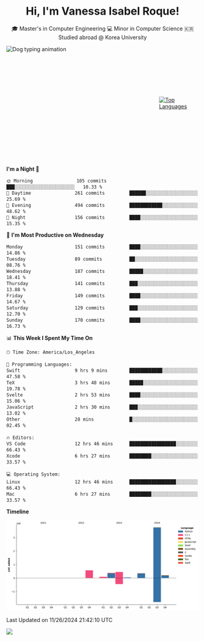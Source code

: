 <h1 align="center">Hi, I'm Vanessa Isabel Roque!</h1>

<p align="center"> 🎓 Master's in Computer Engineering 💻 Minor in Computer Science 🇰🇷 Studied abroad @ Korea University <br></p>
<div style="display: flex; justify-content: center; align-items: center;">
  <img src="https://cdn.dribbble.com/users/859807/screenshots/6284055/benny_typing_1.gif" width="400" height="300" alt="Dog typing animation">
  <a href="https://github.com/anuraghazra/github-readme-stats">
    <img src="https://github-readme-stats.vercel.app/api/top-langs/?username=vroque19" alt="Top Languages" width="400" height="300">
  </a>
</div>

 
<!--START_SECTION:waka-->
**I'm a Night 🦉** 

```text
🌞 Morning                105 commits         ███░░░░░░░░░░░░░░░░░░░░░░   10.33 % 
🌆 Daytime                261 commits         ██████░░░░░░░░░░░░░░░░░░░   25.69 % 
🌃 Evening                494 commits         ████████████░░░░░░░░░░░░░   48.62 % 
🌙 Night                  156 commits         ████░░░░░░░░░░░░░░░░░░░░░   15.35 % 
```
📅 **I'm Most Productive on Wednesday** 

```text
Monday                   151 commits         ████░░░░░░░░░░░░░░░░░░░░░   14.86 % 
Tuesday                  89 commits          ██░░░░░░░░░░░░░░░░░░░░░░░   08.76 % 
Wednesday                187 commits         █████░░░░░░░░░░░░░░░░░░░░   18.41 % 
Thursday                 141 commits         ███░░░░░░░░░░░░░░░░░░░░░░   13.88 % 
Friday                   149 commits         ████░░░░░░░░░░░░░░░░░░░░░   14.67 % 
Saturday                 129 commits         ███░░░░░░░░░░░░░░░░░░░░░░   12.70 % 
Sunday                   170 commits         ████░░░░░░░░░░░░░░░░░░░░░   16.73 % 
```


📊 **This Week I Spent My Time On** 

```text
🕑︎ Time Zone: America/Los_Angeles

💬 Programming Languages: 
Swift                    9 hrs 9 mins        ████████████░░░░░░░░░░░░░   47.58 % 
TeX                      3 hrs 48 mins       █████░░░░░░░░░░░░░░░░░░░░   19.78 % 
Svelte                   2 hrs 53 mins       ████░░░░░░░░░░░░░░░░░░░░░   15.06 % 
JavaScript               2 hrs 30 mins       ███░░░░░░░░░░░░░░░░░░░░░░   13.02 % 
Other                    28 mins             █░░░░░░░░░░░░░░░░░░░░░░░░   02.45 % 

🔥 Editors: 
VS Code                  12 hrs 46 mins      █████████████████░░░░░░░░   66.43 % 
Xcode                    6 hrs 27 mins       ████████░░░░░░░░░░░░░░░░░   33.57 % 

💻 Operating System: 
Linux                    12 hrs 46 mins      █████████████████░░░░░░░░   66.43 % 
Mac                      6 hrs 27 mins       ████████░░░░░░░░░░░░░░░░░   33.57 % 
```

**Timeline**

![Lines of Code chart](https://raw.githubusercontent.com/vroque19/vroque19/main/assets/bar_graph.png)


 Last Updated on 11/26/2024 21:42:10 UTC
<!--END_SECTION:waka-->
![](https://komarev.com/ghpvc/?username=vroque19&color=b2a3dc&style=flat-square)
